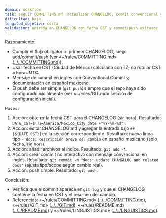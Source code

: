 ```yaml
---
domain: workflow
task: seguir COMMITTING.md (actualizar CHANGELOG, commit convencional y push simple)
dificultad: baja
longitud_objetivo: corta
validacion: entrada en CHANGELOG con fecha CST y commit/push exitosos
---
```


Razonamiento:
- Cumplir el flujo obligatorio: primero CHANGELOG, luego add/commit/push (ver «~/rules/COMMITTING.md» ([../../COMMITTING.md](../../COMMITTING.md))).
- Usar fecha en CST (Ciudad de México) calculada con TZ; no rotular CST a horas UTC.
- Mensaje de commit en inglés con Conventional Commits; documentación en español mexicano.
- El push debe ser simple (`git push`) siempre que el repo haya sido configurado inicialmente (ver «~/rules/GIT.md» sección de configuración inicial).

Pasos:
1) Acción: obtener la fecha CST para el CHANGELOG (sin hora).
   Resultado: `DATE_CST=$(TZ=America/Mexico_City date +"%Y-%m-%d")`.
2) Acción: editar CHANGELOG.md y agregar la entrada bajo `## [${DATE_CST}]` en la sección correspondiente.
   Resultado: nueva línea tipo `- docs: descripción breve del cambio` en español mexicano (solo fecha, sin hora).
3) Acción: añadir archivos al índice.
   Resultado: `git add -A`.
4) Acción: crear commit no interactivo con mensaje convencional en inglés.
   Resultado: `git commit -m "docs: update CHANGELOG and related docs"` (ajusta tipo/scope según cambio real).
5) Acción: push simple.
   Resultado: `git push`.

Conclusión:
- Verifica que el commit aparece en `git log` y que el CHANGELOG contiene la fecha en CST y el resumen del cambio.
- Referencias: «~/rules/COMMITTING.md» ([../../COMMITTING.md](../../COMMITTING.md)), «~/rules/GIT.md» ([../../GIT.md](../../GIT.md)), «~/rules/README.md» ([../../README.md](../../README.md)) y «~/rules/LINGUISTICS.md» ([../../LINGUISTICS.md](../../LINGUISTICS.md)).

